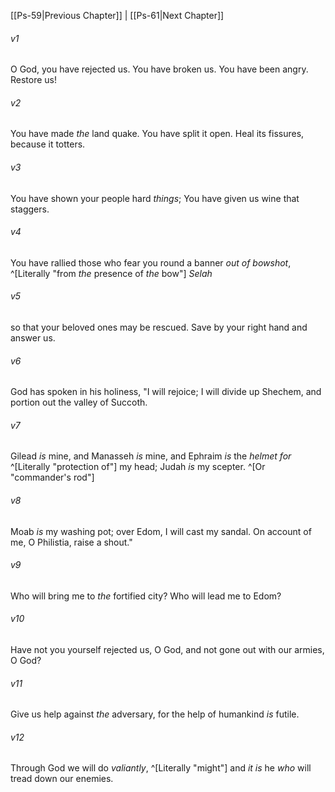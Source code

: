 ﻿---
aliases:
  - Psalms 60
---

[[Ps-59|Previous Chapter]] | [[Ps-61|Next Chapter]]

###### v1
O God, you have rejected us. You have broken us.
You have been angry. Restore us!

###### v2
You have made _the_ land quake. You have split it open.
Heal its fissures, because it totters.

###### v3
You have shown your people hard _things_;
You have given us wine that staggers.

###### v4
You have rallied those who fear you round a banner
_out of bowshot_, ^[Literally "from _the_ presence of _the_ bow"] _Selah_

###### v5
so that your beloved ones may be rescued.
Save by your right hand and answer us.

###### v6
God has spoken in his holiness,
"I will rejoice;
I will divide up Shechem,
and portion out the valley of Succoth.

###### v7
Gilead _is_ mine, and Manasseh _is_ mine,
and Ephraim _is_ the _helmet for_ ^[Literally "protection of"] my head;
Judah _is_ my scepter. ^[Or "commander's rod"]

###### v8
Moab _is_ my washing pot;
over Edom, I will cast my sandal.
On account of me, O Philistia, raise a shout."

###### v9
Who will bring me to _the_ fortified city?
Who will lead me to Edom?

###### v10
Have not you yourself rejected us, O God,
and not gone out with our armies, O God?

###### v11
Give us help against _the_ adversary,
for the help of humankind _is_ futile.

###### v12
Through God we will do _valiantly_, ^[Literally "might"]
and _it is_ he _who_ will tread down our enemies.